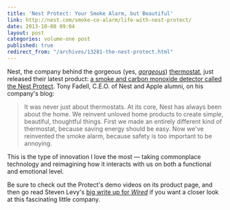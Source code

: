 ```yaml
---
title: 'Nest Protect: Your Smoke Alarm, but Beautiful'
link: http://nest.com/smoke-co-alarm/life-with-nest-protect/
date: 2013-10-08 09:04
layout: post
categories: volume-one post
published: true
redirect_from: "/archives/13281-the-nest-protect.html"
---
```



Nest, the company behind the gorgeous (yes, [_gorgeous_]({{site.domain}}/public/nest-thermostat.jpg)) [thermostat](http://nest.com/thermostat/life-with-nest-thermostat/), just released their latest product: [a smoke and carbon monoxide detector called the Nest Protect](http://nest.com/smoke-co-alarm/life-with-nest-protect/). Tony Fadell, C.E.O. of Nest and Apple alumni, on his company's blog:

> It was never just about thermostats. At its core, Nest has always been about the home. We reinvent unloved home products to create simple, beautiful, thoughtful things. First we made an entirely different kind of thermostat, because saving energy should be easy. Now we've reinvented the smoke alarm, because safety is too important to be annoying.

This is the type of innovation I love the most &mdash; taking commonplace technology and reimagining how it interacts with us on both a functional and emotional level.

Be sure to check out the Protect's demo videos on its product page, and then go read Steven Levy's [big write up for _Wired_](http://www.wired.com/business/2013/10/nest-smoke-detector/all/) if you want a closer look at this fascinating little company.
